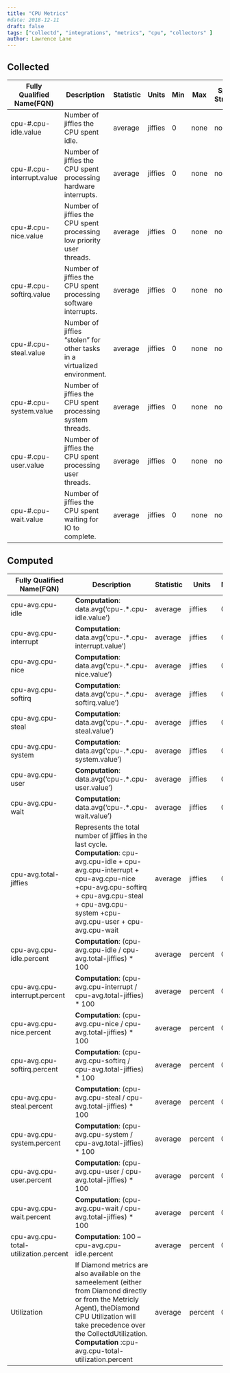 ```yaml
---
title: "CPU Metrics"
#date: 2018-12-11
draft: false
tags: ["collectd", "integrations", "metrics", "cpu", "collectors" ]
author: Lawrence Lane
---
```


## Collected

| Fully Qualified Name(FQN) | Description                                                              | Statistic | Units   | Min | Max  | Sparse Data Strategy(SDS) | BASE | CORR | UTIL |
|---------------------------|--------------------------------------------------------------------------|-----------|---------|-----|------|---------------------------|------|------|------|
| cpu-#.cpu-idle.value      | Number of jiffies the CPU spent idle.                                    | average   | jiffies | 0   | none | none                      | yes  | no   | no   |
| cpu-#.cpu-interrupt.value | Number of jiffies the CPU spent processing hardware interrupts.          | average   | jiffies | 0   | none | none                      | yes  | no   | no   |
| cpu-#.cpu-nice.value      | Number of jiffies the CPU spent processing low priority user threads.    | average   | jiffies | 0   | none | none                      | yes  | no   | no   |
| cpu-#.cpu-softirq.value   | Number of jiffies the CPU spent processing software interrupts.          | average   | jiffies | 0   | none | none                      | yes  | no   | no   |
| cpu-#.cpu-steal.value     | Number of jiffies “stolen” for other tasks in a virtualized environment. | average   | jiffies | 0   | none | none                      | yes  | no   | no   |
| cpu-#.cpu-system.value    | Number of jiffies the CPU spent processing system threads.               | average   | jiffies | 0   | none | none                      | yes  | no   | no   |
| cpu-#.cpu-user.value      | Number of jiffies the CPU spent processing user threads.                 | average   | jiffies | 0   | none | none                      | yes  | no   | no   |
| cpu-#.cpu-wait.value      | Number of jiffies the CPU spent waiting for IO to complete.              | average   | jiffies | 0   | none | none                      | yes  | no   | no   |

## Computed

| Fully Qualified Name(FQN)             | Description                                                                                                                                                                                                                                        | Statistic | Units   | Min | Max  | BASE | CORR | UTIL |
|---------------------------------------|----------------------------------------------------------------------------------------------------------------------------------------------------------------------------------------------------------------------------------------------------|-----------|---------|-----|------|------|------|------|
| cpu-avg.cpu-idle                      | **Computation**: data.avg(‘cpu-.*.cpu-idle.value’)                                                                                                                                                                                                      | average   | jiffies | 0   | none | no   | no   | no   |
| cpu-avg.cpu-interrupt                 | **Computation**: data.avg(‘cpu-.*.cpu-interrupt.value’)                                                                                                                                                                                                 | average   | jiffies | 0   | none | no   | no   | no   |
| cpu-avg.cpu-nice                      | **Computation**: data.avg(‘cpu-.*.cpu-nice.value’)                                                                                                                                                                                                       | average   | jiffies | 0   | none | no   | no   | no   |
| cpu-avg.cpu-softirq                   | **Computation**: data.avg(‘cpu-.*.cpu-softirq.value’)                                                                                                                                                                                                   | average   | jiffies | 0   | none | no   | no   | no   |
| cpu-avg.cpu-steal                     | **Computation**: data.avg(‘cpu-.*.cpu-steal.value’)                                                                                                                                                                                                     | average   | jiffies | 0   | none | no   | no   | no   |
| cpu-avg.cpu-system                    | **Computation**: data.avg(‘cpu-.*.cpu-system.value’)                                                                                                                                                                                                    | average   | jiffies | 0   | none | no   | no   | no   |
| cpu-avg.cpu-user                      | **Computation**: data.avg(‘cpu-.*.cpu-user.value’)                                                                                                                                                                                                      | average   | jiffies | 0   | none | no   | no   | no   |
| cpu-avg.cpu-wait                      | **Computation**: data.avg(‘cpu-.*.cpu-wait.value’)                                                                                                                                                                                                      | average   | jiffies | 0   | none | no   | no   | no   |
| cpu-avg.total-jiffies                 | Represents the total number of jiffies in the last cycle. **Computation**: cpu-avg.cpu-idle + cpu-avg.cpu-interrupt + cpu-avg.cpu-nice +cpu-avg.cpu-softirq + cpu-avg.cpu-steal + cpu-avg.cpu-system +cpu-avg.cpu-user + cpu-avg.cpu-wait                | average   | jiffies | 0   | none | no   | no   | no   |
| cpu-avg.cpu-idle.percent              | **Computation**: (cpu-avg.cpu-idle / cpu-avg.total-jiffies) * 100                                                                                                                                                                                       | average   | percent | 0   | 100  | yes  | yes  | no   |
| cpu-avg.cpu-interrupt.percent         | **Computation**: (cpu-avg.cpu-interrupt / cpu-avg.total-jiffies) * 100                                                                                                                                                                                  | average   | percent | 0   | 100  | yes  | yes  | no   |
| cpu-avg.cpu-nice.percent              | **Computation**: (cpu-avg.cpu-nice / cpu-avg.total-jiffies) * 100                                                                                                                                                                                       | average   | percent | 0   | 100  | yes  | yes  | no   |
| cpu-avg.cpu-softirq.percent           | **Computation**: (cpu-avg.cpu-softirq / cpu-avg.total-jiffies) * 100                                                                                                                                                                                    | average   | percent | 0   | 100  | yes  | yes  | no   |
| cpu-avg.cpu-steal.percent             | **Computation**: (cpu-avg.cpu-steal / cpu-avg.total-jiffies) * 100                                                                                                                                                                                      | average   | percent | 0   | 100  | yes  | yes  | no   |
| cpu-avg.cpu-system.percent            | **Computation**: (cpu-avg.cpu-system / cpu-avg.total-jiffies) * 100                                                                                                                                                                                     | average   | percent | 0   | 100  | yes  | yes  | no   |
| cpu-avg.cpu-user.percent              | **Computation**: (cpu-avg.cpu-user / cpu-avg.total-jiffies) * 100                                                                                                                                                                                       | average   | percent | 0   | 100  | yes  | yes  | yes  |
| cpu-avg.cpu-wait.percent              | **Computation**: (cpu-avg.cpu-wait / cpu-avg.total-jiffies) * 100                                                                                                                                                                                       | average   | percent | 0   | 100  | yes  | yes  | no   |
| cpu-avg.cpu-total-utilization.percent | **Computation**: 100 – cpu-avg.cpu-idle.percent                                                                                                                                                                                                         | average   | percent | 0   | 100  | yes  | yes  | yes  |
| Utilization                           | If Diamond metrics are also available on the sameelement (either from Diamond directly or from the Metricly Agent), theDiamond CPU Utilization will take precedence over the CollectdUtilization. **Computation** :cpu-avg.cpu-total-utilization.percent | average   | percent | 0   | 100  | yes  | no   | yes  |
